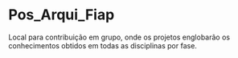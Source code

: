 # Pos_Arqui_Fiap
Local para contribuição em grupo, onde os projetos englobarão os conhecimentos obtidos em todas as disciplinas por fase.
